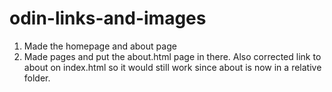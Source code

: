 # odin-links-and-images
1. Made the homepage and about page
2. Made pages and put the about.html page in there. Also corrected link to about on index.html so it would still work since about is now in a relative folder.